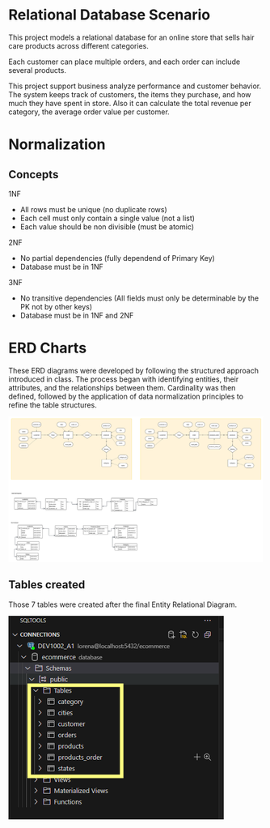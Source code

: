 # Relational Database Scenario

This project models a relational database for an online store that sells hair care products across different categories. 

Each customer can place multiple orders, and each order can include several products. 

This project support business analyze performance and customer behavior. The system keeps track of customers, the items they purchase, and how much they have spent in store. Also it can calculate the total revenue per category, the average order value per customer.



# Normalization
## Concepts
1NF
- All rows must be unique (no duplicate rows)
- Each cell must only contain a single value (not a list)
- Each value should be non divisible (must be atomic)

2NF
- No partial dependencies (fully dependend of Primary Key)
- Database must be in 1NF

3NF
- No transitive dependencies (All fields must only be determinable by the PK not by other keys)
- Database must be in 1NF and 2NF

# ERD Charts

These ERD diagrams were developed by following the structured approach introduced in class. The process began with identifying entities, their attributes, and the relationships between them. Cardinality was then defined, followed by the application of data normalization principles to refine the table structures.

![ERD Charts made in Lucid App](pictures/A1ERD.png)

## Tables created

Those 7 tables were created after the final Entity Relational Diagram.

![Tables created following the ERD Diagrams](pictures/A1_tables.png)
